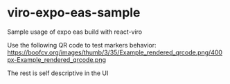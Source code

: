 # viro-expo-eas-sample
Sample usage of expo eas build with react-viro

Use the following QR code to test markers behavior:
https://boofcv.org/images/thumb/3/35/Example_rendered_qrcode.png/400px-Example_rendered_qrcode.png

The rest is self descriptive in the UI
